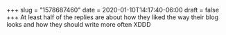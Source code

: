 +++
slug = "1578687460"
date = 2020-01-10T14:17:40-06:00
draft = false
+++
At least half of the replies are about how they liked the way their blog looks and how they should write more often XDDD